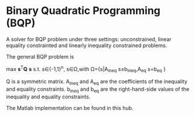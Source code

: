 # Binary Quadratic Programming (BQP)
A solver for BQP problem under three settings: unconstrained, linear equality constrainted and linearly inequality constrained problems. 

The general BQP problem is

max **s**<sup>T</sup>**Q** **s** s.t. s∈{-1,1}<sup>n</sup>, s∈Ω,with Ω={s|A<sub>ineq</sub> s≤b<sub>ineq</sub>,A<sub>eq</sub> s=b<sub>eq</sub> }

Q is a symmetric matrix. A<sub>ineq</sub> and A<sub>eq</sub> are the coefficients of the inequality and equality constraints. b<sub>ineq</sub> and b<sub>eq</sub> are the right-hand-side values of the inequality and equality constraints.

The Matlab implementation can be found in this hub.


